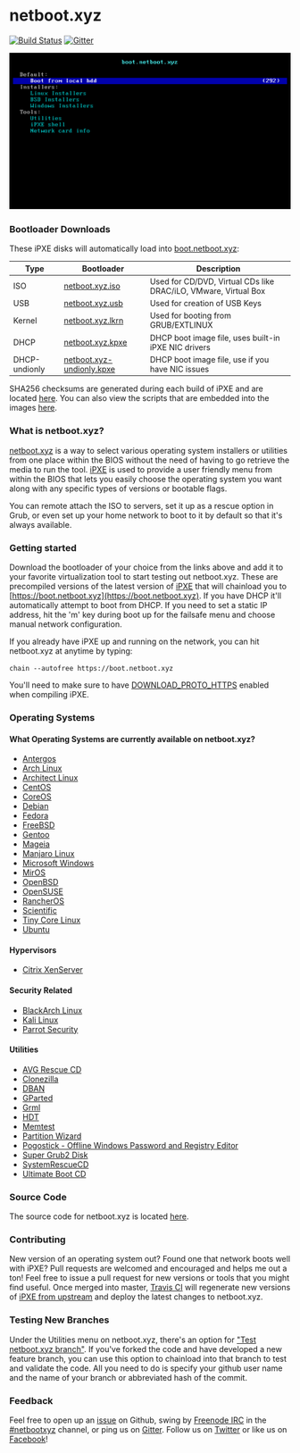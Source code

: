 # netboot.xyz 
[![Build Status](https://travis-ci.org/antonym/netboot.xyz.svg?branch=master)](https://travis-ci.org/antonym/netboot.xyz) [![Gitter](https://badges.gitter.im/antonym/netboot.xyz.svg)](https://gitter.im/antonym/netboot.xyz?utm_source=badge&utm_medium=badge&utm_campaign=pr-badge)

![netboot.xyz menu](img/netboot.xyz.gif)

### Bootloader Downloads

These iPXE disks will automatically load into [boot.netboot.xyz](https://boot.netboot.xyz):

| Type | Bootloader | Description |
|------|------------|-------------|
|ISO| [netboot.xyz.iso](https://boot.netboot.xyz/ipxe/netboot.xyz.iso)| Used for CD/DVD, Virtual CDs like DRAC/iLO, VMware, Virtual Box|
|USB| [netboot.xyz.usb](https://boot.netboot.xyz/ipxe/netboot.xyz.usb)| Used for creation of USB Keys|
|Kernel| [netboot.xyz.lkrn](https://boot.netboot.xyz/ipxe/netboot.xyz.lkrn)| Used for booting from GRUB/EXTLINUX|
|DHCP| [netboot.xyz.kpxe](https://boot.netboot.xyz/ipxe/netboot.xyz.kpxe)| DHCP boot image file, uses built-in iPXE NIC drivers|
|DHCP-undionly | [netboot.xyz-undionly.kpxe](https://boot.netboot.xyz/ipxe/netboot.xyz-undionly.kpxe)| DHCP boot image file, use if you have NIC issues|

SHA256 checksums are generated during each build of iPXE and are located [here](https://boot.netboot.xyz/ipxe/netboot.xyz-sha256-checksums.txt).  You can also view the scripts that are embedded into the images [here](https://github.com/antonym/netboot.xyz/tree/master/ipxe/disks).

### What is netboot.xyz?

[netboot.xyz](http://netboot.xyz) is a way to select various operating system installers or utilities from one place within the BIOS without the need of having to go retrieve the media to run the tool.  [iPXE](http://ipxe.org/) is used to provide a user friendly menu from within the BIOS that lets you easily choose the operating system you want along with any specific types of versions or bootable flags.

You can remote attach the ISO to servers, set it up as a rescue option in Grub, or even set up your home network to boot to it by default so that it's always available.

### Getting started

Download the bootloader of your choice from the links above and add it to your favorite virtualization tool to start testing out netboot.xyz.  These are precompiled versions of the latest version of [iPXE](https://github.com/ipxe/ipxe) that will chainload you to [https://boot.netboot.xyz](https://boot.netboot.xyz).  If you have DHCP it'll automatically attempt to boot from DHCP.  If you need to set a static IP address, hit the 'm' key during boot up for the failsafe menu and choose manual network configuration.

If you already have iPXE up and running on the network, you can hit netboot.xyz at anytime by typing:

    chain --autofree https://boot.netboot.xyz

You'll need to make sure to have [DOWNLOAD_PROTO_HTTPS](https://github.com/ipxe/ipxe/blob/master/src/config/general.h#L56) enabled when compiling iPXE.

### Operating Systems

#### What Operating Systems are currently available on netboot.xyz?

* [Antergos](https://antergos.com)
* [Arch Linux](https://www.archlinux.org)
* [Architect Linux](http://sourceforge.net/projects/architect-linux)
* [CentOS](https://centos.org)
* [CoreOS](https://coreos.com/)
* [Debian](https://debian.org)
* [Fedora](https://fedoraproject.org)
* [FreeBSD](https://freebsd.org)
* [Gentoo](https://gentoo.org)
* [Mageia](http://www.mageia.org)
* [Manjaro Linux](https://manjaro.github.io)
* [Microsoft Windows](https://www.microsoft.com)
* [MirOS](https://www.mirbsd.org)
* [OpenBSD](http://openbsd.org)
* [OpenSUSE](http://opensuse.org)
* [RancherOS](http://rancher.com/rancher-os/)
* [Scientific](http://scientificlinux.org)
* [Tiny Core Linux](http://tinycorelinux.net)
* [Ubuntu](http://www.ubuntu.com/)

#### Hypervisors

* [Citrix XenServer](http://xenserver.org)

#### Security Related

* [BlackArch Linux](https://blackarch.org)
* [Kali Linux](https://www.kali.org)
* [Parrot Security](https://www.parrotsec.org)

#### Utilities

* [AVG Rescue CD](http://www.avg.com/us-en/avg-rescue-cd)
* [Clonezilla](http://www.clonezilla.org/)
* [DBAN](http://www.dban.org/)
* [GParted](http://gparted.org)
* [Grml](http://grml.org)
* [HDT](http://www.hdt-project.org/)
* [Memtest](http://www.memtest.org/)
* [Partition Wizard](http://www.partitionwizard.com)
* [Pogostick - Offline Windows Password and Registry Editor](http://pogostick.net/~pnh/ntpasswd)
* [Super Grub2 Disk](http://www.supergrubdisk.org)
* [SystemRescueCD](https://www.system-rescue-cd.org)
* [Ultimate Boot CD](http://www.ultimatebootcd.com)

### Source Code

The source code for netboot.xyz is located [here](https://github.com/antonym/netboot.xyz).

### Contributing

New version of an operating system out?  Found one that network boots well with iPXE?  Pull requests are welcomed and encouraged and helps me out a ton!  Feel free to issue a pull request for new versions or tools that you might find useful.  Once merged into master, [Travis CI](https://travis-ci.org/antonym/netboot.xyz) will regenerate new versions of [iPXE from upstream](https://github.com/ipxe/ipxe) and deploy the latest changes to netboot.xyz.

### Testing New Branches

Under the Utilities menu on netboot.xyz, there's an option for ["Test netboot.xyz branch"](https://github.com/antonym/netboot.xyz/blob/master/src/utils.ipxe#L61).  If you've forked the code and have developed a new feature branch, you can use this option to chainload into that branch to test and validate the code.  All you need to do is specify your github user name and the name of your branch or abbreviated hash of the commit.

### Feedback

Feel free to open up an [issue](https://github.com/antonym/netboot.xyz/issues) on Github, swing by [Freenode IRC](http://freenode.net/) in the [#netbootxyz](http://webchat.freenode.net/?channels=#netbootxyz) channel, or ping us on [Gitter](https://gitter.im/antonym/netboot.xyz?utm_source=share-link&utm_medium=link&utm_campaign=share-link).  Follow us on [Twitter](https://twitter.com/netbootxyz) or like us on [Facebook](https://www.facebook.com/netboot.xyz)!
